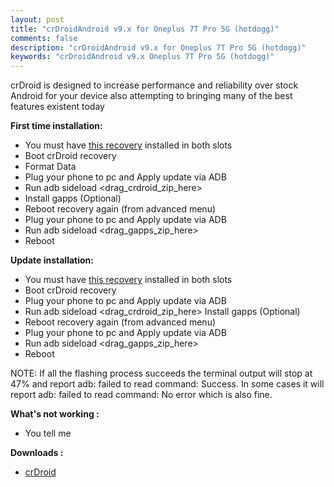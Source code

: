 ```yaml
---
layout: post
title: "crDroidAndroid v9.x for Oneplus 7T Pro 5G (hotdogg)"
comments: false
description: "crDroidAndroid v9.x for Oneplus 7T Pro 5G (hotdogg)"
keywords: "crDroidAndroid v9.x Oneplus 7T Pro 5G (hotdogg)"
---
```


crDroid is designed to increase performance and reliability over stock Android for your device also attempting to bringing many of the best features existent today

**First time installation:**

* You must have [this recovery](https://sourceforge.net/projects/darkjoker360-developements/files/Oneplus/7T%20Pro%205G%20McLaren/Recovery/crDroid-13.0-recovery.img/download) installed in both slots
* Boot crDroid recovery
* Format Data
* Plug your phone to pc and Apply update via ADB
* Run adb sideload <drag_crdroid_zip_here>
* Install gapps (Optional)
* Reboot recovery again (from advanced menu)
* Plug your phone to pc and Apply update via ADB
* Run adb sideload <drag_gapps_zip_here>
* Reboot

**Update installation:**

* You must have [this recovery](https://sourceforge.net/projects/darkjoker360-developements/files/Oneplus/7T%20Pro%205G%20McLaren/Recovery/crDroid-13.0-recovery.img/download) installed in both slots
* Boot crDroid recovery
* Plug your phone to pc and Apply update via ADB
* Run adb sideload <drag_crdroid_zip_here>
Install gapps (Optional)
* Reboot recovery again (from advanced menu)
* Plug your phone to pc and Apply update via ADB
* Run adb sideload <drag_gapps_zip_here>
* Reboot


NOTE: If all the flashing process succeeds the terminal output will stop at 47% and report adb: failed to read command: Success. In some cases it will report adb: failed to read command: No error which is also fine.

**What's not working :**

 * You tell me


**Downloads :**

 * [crDroid](https://sourceforge.net/projects/darkjoker360-developements/files/Oneplus/7T%20Pro%205G%20McLaren/ROM/crDroid-v9.x/)

